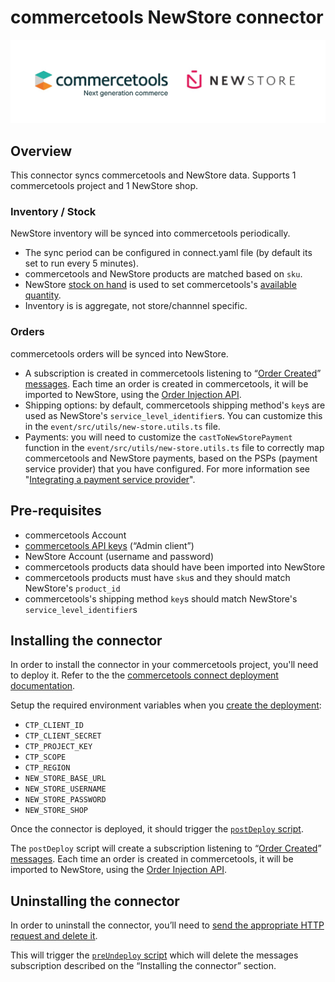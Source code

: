 # commercetools NewStore connector

![commercetools NewStore connector](./_logos.jpeg)

## Overview
This connector syncs commercetools and NewStore data. Supports 1 commercetools project and 1 NewStore shop.

### Inventory / Stock
NewStore inventory will be synced into commercetools periodically.
- The sync period can be configured in connect.yaml file (by default its set to run every 5 minutes).
- commercetools and NewStore products are matched based on `sku`.
- NewStore [stock on hand](https://docs.newstore.net/product/glossary/#glossary-SOH) is used to set commercetools's [available quantity](https://docs.commercetools.com/api/projects/inventory).
- Inventory is is aggregate, not store/channnel specific.

### Orders
commercetools orders will be synced into NewStore.
- A subscription is created in commercetools listening to “[Order Created](https://docs.commercetools.com/api/projects/messages#order-created)” [messages](https://docs.commercetools.com/api/projects/messages). Each time an order is created in commercetools, it will be imported to NewStore, using the [Order Injection API](https://docs.newstore.net/api/integration/order-management/order_injection_api/).
- Shipping options: by default, commercetools shipping method's `key`s are used as NewStore's `service_level_identifier`s. You can customize this in the `event/src/utils/new-store.utils.ts` file.
- Payments: you will need to customize the `castToNewStorePayment` function in the `event/src/utils/new-store.utils.ts` file to correctly map commercetools and NewStore payments, based on the PSPs (payment service provider) that you have configured. For more information see "[Integrating a payment service provider](https://docs.newstore.net/developers/guides/payments/psp/)".

## Pre-requisites
- commercetools Account
- [commercetools API keys](https://docs.commercetools.com/getting-started/create-api-client) (“Admin client”)
- NewStore Account (username and password)
- commercetools products data should have been imported into NewStore
- commercetools products must have `sku`s and they should match NewStore's `product_id`
- commercetools's shipping method `key`s should match NewStore's `service_level_identifier`s


## Installing the connector

In order to install the connector in your commercetools project, you'll need to deploy it. Refer to the the [commercetools connect deployment documentation](https://docs.commercetools.com/connect/concepts#deployments).

Setup the required environment variables when you [create the deployment](https://docs.commercetools.com/connect/getting-started#create-a-deployment):
- `CTP_CLIENT_ID`
- `CTP_CLIENT_SECRET`
- `CTP_PROJECT_KEY`
- `CTP_SCOPE`
- `CTP_REGION`
- `NEW_STORE_BASE_URL`
- `NEW_STORE_USERNAME`
- `NEW_STORE_PASSWORD`
- `NEW_STORE_SHOP`

Once the connector is deployed, it should trigger the [`postDeploy` script](https://docs.commercetools.com/connect/convert-existing-integration#postdeploy).

The `postDeploy` script will create a subscription listening to “[Order Created](https://docs.commercetools.com/api/projects/messages#order-created)” [messages](https://docs.commercetools.com/api/projects/messages). Each time an order is created in commercetools, it will be imported to NewStore, using the [Order Injection API](https://docs.newstore.net/api/integration/order-management/order_injection_api/).


## Uninstalling the connector
In order to uninstall the connector, you’ll need to [send the appropriate HTTP request and delete it](https://docs.commercetools.com/connect/deployments#delete-deployment).

This will trigger the [`preUndeploy` script](https://docs.commercetools.com/connect/convert-existing-integration#preundeploy) which will delete the messages subscription described on the “Installing the connector” section.
